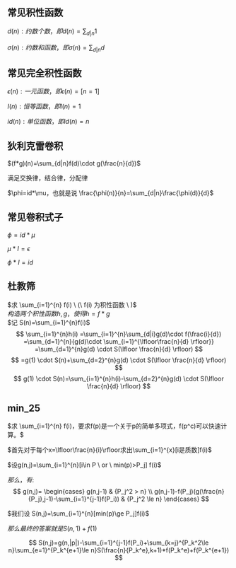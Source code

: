 ## 常见积性函数

$d(n): 约数个数，即d(n)=\sum_{d|n}1$

$\sigma(n): 约数和函数，即\sigma(n)=\sum_{d|n}d$

## 常见完全积性函数

$\epsilon(n): 一元函数，即\epsilon(n)=[n=1]$

$I(n): 恒等函数，即I(n)=1$

$id(n): 单位函数，即id(n)=n$

## 狄利克雷卷积

$(f*g)(n)=\sum_{d|n}f(d)\cdot g(\frac{n}{d})$

满足交换律，结合律，分配律

$\phi=id*\mu，也就是说 \frac{\phi(n)}{n}=\sum_{d|n}\frac{\phi(d)}{d}$

## 常见卷积式子

$\phi=id*\mu$

$\mu*I=\epsilon$

$\phi*I=id$

## 杜教筛

$求 \sum_{i=1}^{n} f(i) \ (\ f(i) 为积性函数 \ )$  
$构造两个积性函数 h,g ，使得 h=f*g$  
$记 S(n)=\sum_{i=1}^{n}f(i)$
$$
\sum_{i=1}^{n}h(i)
=\sum_{i=1}^{n}\sum_{d|i}g(d)\cdot f(\frac{i}{d})
=\sum_{d=1}^{n}{g(d)\cdot \sum_{i=1}^{\lfloor\frac{n}{d} \rfloor}}
=\sum_{d=1}^{n}g(d) \cdot S(\lfloor \frac{n}{d} \rfloor)
$$
$$
=g(1) \cdot S(n)+\sum_{d=2}^{n}g(d) \cdot S(\lfloor \frac{n}{d} \rfloor)
$$
$$
g(1) \cdot S(n)=\sum_{i=1}^{n}h(i)-\sum_{d=2}^{n}g(d) \cdot S(\lfloor \frac{n}{d} \rfloor)
$$

## min_25

$求 \sum_{i=1}^{n} f(i)，要求f(p)是一个关于p的简单多项式，f(p^c)可以快速计算。$ 

$首先对于每个x=\lfloor\frac{n}{i}\rfloor求出\sum_{i=1}^{x}[i是质数]f(i)$

$设g(n,j)=\sum_{i=1}^{n}[i\in P  \ or \ min(p)>P_j] f(i)$

$那么，有:$
$$ 
g(n,j)=
\begin{cases}
g(n,j-1) & {P_j^2 > n} \\
g(n,j-1)-f(P_j)(g(\frac{n}{P_j},j-1)-\sum_{i=1}^{j-1}f(P_i)) & {P_j^2 \le n}
\end{cases}
$$

$我们设 S(n,j)=\sum_{i=1}^{n}[min(p)\ge P_j]f(i)$

$那么最终的答案就是S(n,1)+f(1)$

$$
S(n,j)=g(n,|p|)-\sum_{i=1}^{j-1}f(P_i)+\sum_{k=j}^{P_k^2\le n}\sum_{e=1}^{P_k^{e+1}\le n}S(\frac{n}{P_k^e},k+1)*f(P_k^e)+f(P_k^{e+1})
$$